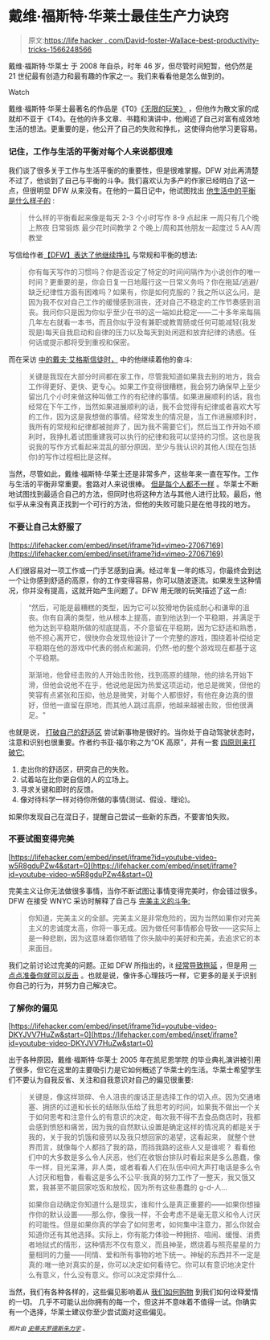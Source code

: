 # 戴维·福斯特·华莱士最佳生产力诀窍

> 原文:[https://life hacker . com/David-foster-Wallace-best-productivity-tricks-1566248566](https://lifehacker.com/david-foster-wallaces-best-productivity-tricks-1566248566)

戴维·福斯特·华莱士 于 2008 年自杀，时年 46 岁，但尽管时间短暂，他仍然是 21 世纪最有创造力和最有趣的作家之一。我们来看看他是怎么做到的。

Watch

戴维·福斯特·华莱士最著名的作品是《T0》[《无限的玩笑》](http://www.amazon.com/Infinite-Jest-David-Foster-Wallace-ebook/dp/B000S1M9LY/ref=la_B000APPJ3S_1_1?asc_campaign=InlineText&asc_refurl=https://lifehacker.com/david-foster-wallaces-best-productivity-tricks-1566248566&asc_source=&ie=UTF8&qid=1398188201&s=books&sr=1-1&tag=kinjalifehackerlink-20) ，但他作为散文家的成就却不亚于《T4》。在他的许多文章、书籍和演讲中，他阐述了自己对富有成效地生活的想法。更重要的是，他公开了自己的失败和挣扎，这使得向他学习更容易。

### 记住，工作与生活的平衡对每个人来说都很难

我们谈了很多关于工作与生活平衡的的重要性，但是很难掌握。DFW 对此再清楚不过了，他谈到了自己与平衡的斗争。我们喜欢认为多产的作家已经明白了这一点，但很明显 DFW 从来没有。在他的一篇日记中，他试图找出 [他生活中的平衡是什么样子的](http://thisrecording.com/today/2011/4/4/in-which-we-explore-the-archives-of-david-foster-wallace.html) :

> 什么样的平衡看起来像是每天 2-3 个小时写作
> 8-9 点起床
> 一周只有几个晚上熬夜
> 日常锻炼
> 最少花时间教学
> 2 个晚上/周和其他朋友一起度过
> 5 AA/周教堂

写信给作者[【DFW】表达了他继续挣扎](http://books.google.com/books?id=fTzmRoY3z_IC&pg=PT172&lpg=PT172&dq=Do+you+set+off+certain+intervals+as+all+and+only+time+for+fiction+writing?&source=bl&ots=XQUTZS4T5w&sig=4Nm4LcTvuqbTGywB4P5goGkpxkw&hl=en&sa=X&ei=_LRWU-jyKqy6yAHNlYDYAQ&ved=0CCgQ6AEwAA#v=onepage&q=Do%20you%20set%20off%20certain%20intervals%20as%20all%20and%20only%20time%20for%20fiction%20writing%3F&f=false) 与常规和平衡的想法:

> 你有每天写作的习惯吗？你是否设定了特定的时间间隔作为小说创作的唯一时间？更重要的是，你会日复一日地履行这一日常义务吗？你在拖延/逃避/缺乏纪律性方面有困难吗？如果有，你是如何克服的？我之所以这么问，是因为我不仅对自己工作的缓慢感到沮丧，还对自己不稳定的工作节奏感到沮丧。我问你只是因为你似乎至少在书的这一端如此稳定——二十多年来每隔几年左右就看一本书，而且你似乎没有兼职或教胃肠或任何可能减轻(我发现是)每天自我启动和自律的压力以及每天到处闲逛和放弃纪律的诱惑。任何话或提示都将受到重视和保密。

而在采访 [中的戴夫·艾格斯信徒时，](http://www.believermag.com/issues/200311/?read=interview_wallace) 中的他继续着他的奋斗:

> 关键是我现在大部分时间都在家工作，尽管我知道如果我去别的地方，我会工作得更好、更快、更专心。如果工作变得很糟糕，我会努力确保早上至少留出几个小时来做这种叫做工作的有纪律的事情。如果进展顺利的话，我也经常在下午工作，当然如果进展顺利的话，我不会觉得有纪律或者喜欢大写的工作，因为这是我想做的事情。经常发生的情况是，当工作进展顺利时，我所有的常规和纪律都被抛弃了，因为我不需要它们，然后当工作开始不顺利时，我挣扎着试图重建我可以执行的纪律和我可以坚持的习惯。这也是我说我的写作方式看起来混乱的部分原因，至少与我认识的其他人(现在包括你)的写作过程相比是这样。

当然，尽管如此，戴维·福斯特·华莱士还是非常多产，这些年来一直在写作。工作与生活的平衡非常重要。套路对人来说很棒。 [但是每个人都不一样](http://lifehacker.com/when-you-should-and-shouldnt-emulate-famous-creative-1565785132) 。华莱士不断地试图找到最适合自己的方法，但同时也将这种方法与其他人进行比较。最后，他似乎从来没有真正找到一个可行的方法，但他的失败可能只是在他寻找的地方。

### 不要让自己太舒服了

 [https://lifehacker.com/embed/inset/iframe?id=vimeo-27067169](https://lifehacker.com/embed/inset/iframe?id=vimeo-27067169) 

人们很容易对一项工作或一门手艺感到自满。经过年复一年的练习，你最终会到达一个让你感到舒适的高原，你的工作变得容易，你可以随波逐流。如果发生这种情况，你并没有提高，这就开始产生问题了。DFW 用无限的玩笑描述了这一点:

> “然后，可能是最糟糕的类型，因为它可以狡猾地伪装成耐心和谦卑的沮丧。你有自满的类型，他从根本上提高，直到他达到一个平稳期，并满足于他为达到平稳期所做的彻底提高，不介意留在平稳期，因为它舒适和熟悉，他不担心离开它，很快你会发现他设计了一个完整的游戏，围绕着补偿给定平稳期在他的游戏中代表的弱点和漏洞，仍然-他的整个游戏现在都基于这个平稳期。
> 
> 渐渐地，他曾经击败的人开始击败他，找到高原的缝隙，他的排名开始下滑，但他会说他不在乎，他说他是因为热爱这项运动，他总是微笑，但他的笑容有点紧张和压抑，他总是微笑，对每个人都很好，有他在身边真的很好，但他一直留在原地，而其他人跳过高原，他越来越被击败，但他很满足。"

也就是说， [打破自己的舒适区](http://lifehacker.com/the-science-of-breaking-out-of-your-comfort-zone-and-w-656426705) 尝试新事物是很好的。当你处于自动驾驶状态时，注意和识别也很重要。作者约书亚·福尔称之为“OK 高原”，并有一套 [四原则来打破它:](http://lifehacker.com/break-through-your-ok-plateau-by-studying-yourself-fa-5944508)

1.  走出你的舒适区，研究自己的失败。
2.  试着站在比你更自信的人的立场上。
3.  寻求关键和即时的反馈。
4.  像对待科学一样对待你所做的事情(测试、假设、理论)。

如果你发现自己在混日子，提醒自己尝试一些新的东西，不要害怕失败。

### 不要试图变得完美

 [https://lifehacker.com/embed/inset/iframe?id=youtube-video-w5R8gduPZw4&start=0](https://lifehacker.com/embed/inset/iframe?id=youtube-video-w5R8gduPZw4&start=0) 

完美主义让你无法做很多事情，当你不断试图让事情变得完美时，你会错过很多。DFW 在接受 WNYC 采访时解释了自己与 [完美主义的斗争:](https://www.youtube.com/watch?v=w5R8gduPZw4#t=122)

> 你知道，完美主义的全部。完美主义是非常危险的，因为当然如果你对完美主义的忠诚度太高，你将一事无成。因为做任何事情都会导致——这实际上是一种悲剧，因为这意味着你牺牲了你头脑中的美好和完美，去追求它的本来面目。

我们之前讨论过完美的问题。正如 DFW 所指出的，it [经常导致拖延](http://lifehacker.com/how-perfectionism-can-lead-to-procrastination-and-what-5785555) ，但是用 [一点点准备你就可以反击](http://lifehacker.com/outline-your-definition-of-done-to-avoid-the-perfecti-5913664) 。也就是说，像许多心理技巧一样，它更多的是关于识别你自己的行为，并努力自己解决它。

### 了解你的偏见

 [https://lifehacker.com/embed/inset/iframe?id=youtube-video-DKYJVV7HuZw&start=0](https://lifehacker.com/embed/inset/iframe?id=youtube-video-DKYJVV7HuZw&start=0) 

出于各种原因，戴维·福斯特·华莱士 2005 年在凯尼恩学院 的毕业典礼演讲被引用了很多，但它在这里的主要吸引力是它如何概述了华莱士的生活。华莱士希望学生们不要认为自我反省、关注和自我意识对自己的偏见很重要:

> 关键是，像这样琐碎、令人沮丧的废话正是选择工作的切入点。因为交通堵塞、拥挤的过道和长长的结账队伍给了我思考的时间，如果我不做出一个关于如何思考和注意什么的有意识的决定，每次我不得不去食品商店时，我都会感到愤怒和痛苦，因为我的自然默认设置是确定这样的情况真的都是关于我的，关于我的饥饿和疲劳以及我只想回家的渴望，这看起来， 就整个世界而言，就像每个人都挡了我的路，而挡我路的这些人又是谁呢？ 看看他们中的大多数是多么令人厌恶，他们在收银台排队时看起来是多么愚蠢，像牛一样，目光呆滞，非人类，或者看看人们在队伍中间大声打电话是多么令人讨厌和粗鲁，看看这是多么不公平:我真的努力工作了一整天，我又饿又累，我甚至不能回家吃饭和放松，因为所有这些愚蠢的 g-d-人...
> 
> 如果你自动确定你知道什么是现实，谁和什么是真正重要的——如果你想操作你的默认设置——那么你，像我一样，不会考虑不是毫无意义和令人讨厌的可能性。但是如果你真的学会了如何思考，如何集中注意力，那么你就会知道你还有其他选择。实际上，你有能力体验一种拥挤、喧闹、缓慢、消费者地狱式的情形，这种情形不仅有意义，而且神圣，燃烧着与照亮星星的力量相同的力量——同情、爱和所有事物的地下统一。神秘的东西并不一定是真的:唯一绝对真实的是，你可以决定如何看待它。你可以有意识地决定什么有意义，什么没有意义。你可以决定崇拜什么...

当然，我们有各种各样的，这些偏见影响着从 [我们如何购物](http://lifehacker.com/how-your-brain-corrupts-your-shopping-choices-5968125) 到我们如何诠释爱情的一切。 几乎不可能认出你拥有的每一个，但这并不意味着不值得一试。你确实有一个选择，华莱士建议你至少尝试面对这些偏见。

<small>*照片由*</small> [<small>*史蒂夫罗德斯*</small>](https://www.flickr.com/photos/ari/88166765/in/photolist-8MSUD-dmph51-8bRkCr-fPPsQV-gig1AR-4dL9Dx-fAB6eE-7fdJtv-7fhBbU-5yjimS-7fdJAM-mAy1tc-7fdJKn-7fdWgk-7fdEpi-9wY1X3-9uwaC3-hn9hYy-5SPWkz-6AQar8)<small></small>*[<small>*朱力宇*</small>](https://www.flickr.com/photos/julyyu/311846814/in/photolist-tyicd-7wHh9Z-9iLzcb-ddDUmQ-aPAmFe-h6wy5B-89tYmf-4kFvx8-ihmzm3-hvdKo1-sHqA6-gKgrqW-f9wXmU-hH14YS-fqeThG-gHzJJ9-79LtQP-gQ2qPJ-C1E9A-gmaiSG-7Lvg2t-2vVkpu-gK8ZQv-hkQKtP-8GgNkx-bL4rxF-6njGra-4c64g8-62LHW4-i3VShL-c2BMuf-6RmViF-88vqPA-jKKKW-6Rn1KK-94Ho65-jey1Nm-7vjeTp-8eCiXS-8ez2nM-8ez2pK-fARBAj-dKCdEn-4vaRxR-e1g3Ph-doLdQm-9M2Au1-6dw5sX-5H3bSY-5btVAJ) <small>*。*</small>*
